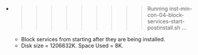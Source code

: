 * >>>>>>>>> Running inst-min-con-04-block-services-start-postinstall.sh ...
  * Block services from starting after they are being installed.
  * Disk size = 1206632K. Space Used = 8K.
